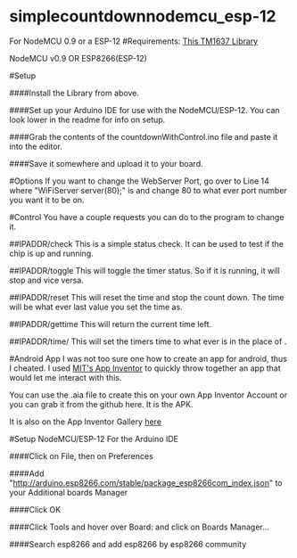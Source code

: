 # simplecountdownnodemcu_esp-12
For NodeMCU 0.9 or a ESP-12
#Requirements:
[This TM1637 Library](https://github.com/moeur/Arduino_ESP8266/)

NodeMCU v0.9 OR ESP8266(ESP-12)

#Setup

####Install the Library from above.

####Set up your Arduino IDE for use with the NodeMCU/ESP-12. You can look lower in the readme for info on setup.

####Grab the contents of the countdownWithControl.ino file and paste it into the editor.

####Save it somewhere and upload it to your board.

#Options
If you want to change the WebServer Port, go over to Line 14 where "WiFiServer server(80);" is and change 80 to what ever port number you want it to be on.

#Control
You have a couple requests you can do to the program to change it.

##IPADDR/check
  This is a simple status check. It can be used to test if the chip is up and running.
  
##IPADDR/toggle
 This will toggle the timer status. So if it is running, it will stop and vice versa.
 
##IPADDR/reset
 This will reset the time and stop the count down. The time will be what ever last value you set the time as.
 
##IPADDR/gettime
 This will return the current time left.
 
##IPADDR/time/<timeinseconds>
 This will set the timers time to what ever is in the place of <timeinseconds>.


#Android App
I was not too sure one how to create an app for android, thus I cheated. I used [MIT's App Inventor](http://ai2.appinventor.mit.edu/) to quickly throw together an app that would let me interact with this.

You can use the .aia file to create this on your own App Inventor Account or you can grab it from the github here. It is the APK.

It is also on the App Inventor Gallery [here](http://ai2.appinventor.mit.edu/#5793076348190720)


#Setup NodeMCU/ESP-12 For the Arduino IDE

####Click on File, then on Preferences

####Add "http://arduino.esp8266.com/stable/package_esp8266com_index.json" to your Additional boards Manager

####Click OK

####Click Tools and hover over Board: and click on Boards Manager...

####Search esp8266 and add esp8266 by esp8266 community
